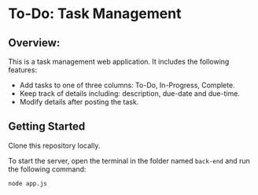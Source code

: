 # To-Do: Task Management
## Overview:

This is a task management web application. It includes the following features:
- Add tasks to one of three columns: To-Do, In-Progress, Complete.
- Keep track of details including: description, due-date and due-time.
- Modify details after posting the task.

## Getting Started

Clone this repository locally.

To start the server, open the terminal in the folder named `back-end` and run the following command:

```node app.js```

